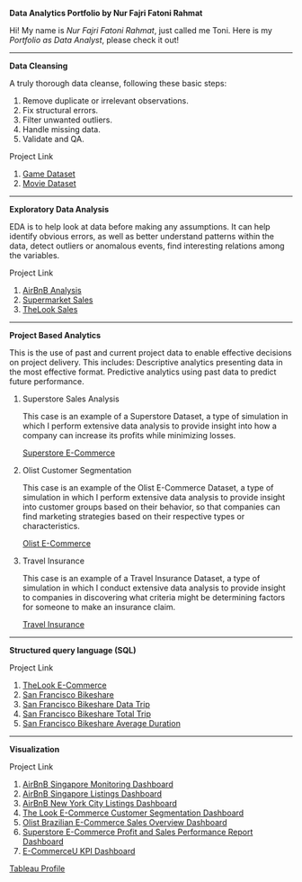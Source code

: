 **Data Analytics Portfolio by Nur Fajri Fatoni Rahmat**

Hi! My name is *Nur Fajri Fatoni Rahmat*, just called me Toni. Here is my *Portfolio as Data Analyst*, please check it out!

---

**Data Cleansing**

A truly thorough data cleanse, following these basic steps:
1. Remove duplicate or irrelevant observations.
2. Fix structural errors.
3. Filter unwanted outliers.
4. Handle missing data.
5. Validate and QA.

Project Link
1. [Game Dataset](https://github.com/FatoniRahmat/Data-Analyst-in-Python/blob/main/Game.ipynb)
2. [Movie Dataset](https://github.com/FatoniRahmat/Data-Analyst-in-Python/blob/main/Movie.ipynb)

---

**Exploratory Data Analysis**

EDA is to help look at data before making any assumptions. It can help identify obvious errors, as well as better understand patterns within the data, detect outliers or anomalous events, find interesting relations among the variables.

Project Link
1. [AirBnB Analysis](https://github.com/FatoniRahmat/Data-Analyst-in-Python/blob/main/AirBnB_Analysis.ipynb)
2. [Supermarket Sales](https://github.com/FatoniRahmat/Data-Analyst-in-Python/blob/main/Supermarket_Sales.ipynb)
3. [TheLook Sales](https://github.com/FatoniRahmat/Data-Analyst-in-Python/blob/main/TheLook_Sales.ipynb)

---

**Project Based Analytics**

This is the use of past and current project data to enable effective decisions on project delivery. This includes: Descriptive analytics presenting data in the most effective format. Predictive analytics using past data to predict future performance.

   1. Superstore Sales Analysis

      This case is an example of a Superstore Dataset, a type of simulation in which I perform extensive data analysis to provide insight into how a company can increase its profits while minimizing losses.

      [Superstore E-Commerce](https://github.com/FatoniRahmat/Data-Analyst-in-Python/blob/main/Superstore_E_Commerce.ipynb)


   2. Olist Customer Segmentation

      This case is an example of the Olist E-Commerce Dataset, a type of simulation in which I perform extensive data analysis to provide insight into customer groups based on their behavior, so that companies can find marketing strategies based on their respective types or characteristics.

      [Olist E-Commerce](https://github.com/FatoniRahmat/Data-Analyst-in-Python/blob/main/Olist_E_Commerce.ipynb)
   
   3. Travel Insurance

      This case is an example of a Travel Insurance Dataset, a type of simulation in which I conduct extensive data analysis to provide insight to companies in discovering what criteria might be determining factors for someone to make an insurance claim.

      [Travel Insurance](https://github.com/FatoniRahmat/Portofolio-Data-Analyst-in-Python/blob/main/Travel_Insurance.ipynb)

---

**Structured query language (SQL)**

Project Link
1. [TheLook E-Commerce](https://console.cloud.google.com/bigquery?sq=946903545661:0240db9a5bcb4b95a895d9731c6332e2)
2. [San Francisco Bikeshare](https://console.cloud.google.com/bigquery?sq=946903545661:6c7f257d923047dfac3d708d2ab3e071)
3. [San Francisco Bikeshare Data Trip](https://console.cloud.google.com/bigquery?sq=946903545661:d9cb436e3c84427ab46410fa8800f302)
4. [San Francisco Bikeshare Total Trip](https://console.cloud.google.com/bigquery?sq=946903545661:2cf07061dc6b4bb0ad9e186a4f40c143)
5. [San Francisco Bikeshare Average Duration](https://console.cloud.google.com/bigquery?sq=946903545661:5934124d450e4cc283cd93758532b15f)

---


**Visualization**

Project Link
1. [AirBnB Singapore Monitoring Dashboard](https://public.tableau.com/app/profile/fatoni.rahmat/viz/AirBnBSingaporeMonitoringDashboard/MonitoringDashboard)
2. [AirBnB Singapore Listings Dashboard](https://public.tableau.com/app/profile/fatoni.rahmat/viz/AirBnBSingaporeListings_17126456021790/AirBnBSingaporeListings)
3. [AirBnB New York City Listings Dashboard](https://public.tableau.com/app/profile/fatoni.rahmat/viz/AirBnBNewYorkCityListings/AirBnBNYCListings)
4. [The Look E-Commerce Customer Segmentation Dashboard](https://public.tableau.com/app/profile/fatoni.rahmat/viz/TheLookE-CommerceRFMSegment/Dashboard1)
5. [Olist Brazilian E-Commerce Sales Overview Dashboard](https://public.tableau.com/app/profile/fatoni.rahmat/viz/Olist_Sales_Overview/Dashboard1)
6. [Superstore E-Commerce Profit and Sales Performance Report Dashboard](https://public.tableau.com/app/profile/fatoni.rahmat/viz/SuperstoreE-CommerceProfitandSalesPerformanceReport/Dashboard1)
7. [E-CommerceU KPI Dashboard](https://public.tableau.com/app/profile/fatoni.rahmat/viz/EcommerceUKPIDashboard_17124743340170/Home)

[Tableau Profile](https://public.tableau.com/app/profile/fatoni.rahmat/vizzes)
